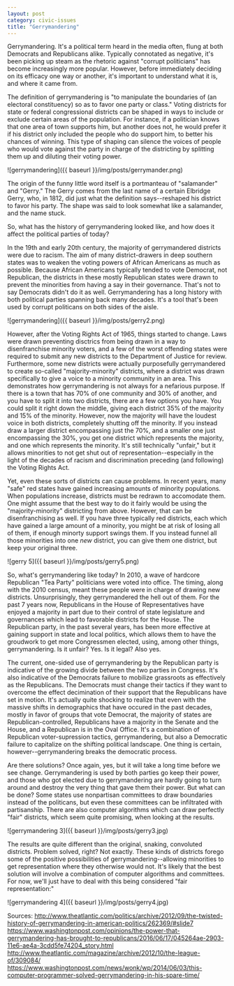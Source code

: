 ```yaml
---
layout: post
category: civic-issues
title: "Gerrymandering"
---
```


Gerrymandering. It's a political term heard in the media often, flung at both Democrats and Republicans alike. Typically connotated as negative, it's been picking up steam as the rhetoric against "corrupt politicians" has become increasingly more popular. However, before immediately deciding on its efficacy one way or another, it's important to understand what it is, and where it came from.

 The definition of gerrymandering is "to manipulate the boundaries of (an electoral constituency) so as to favor one party or class." Voting districts for state or federal congressional districts can be shaped in ways to include or exclude certain areas of the population. For instance, if a politician knows that one area of town supports him, but another does not, he would prefer it if his district only included the people who do support him, to better his chances of winning. This type of shaping can silence the voices of people who would vote against the party in charge of the districting by splitting them up and diluting their voting power. 

![gerrymandering]({{ baseurl }}/img/posts/gerrymander.png)

 The origin of the funny little word itself is a portmanteau of "salamander" and "Gerry." The Gerry comes from the last name of a certain Elbridge Gerry, who, in 1812, did just what the definition says--reshaped his district to favor his party. The shape was said to look somewhat like a salamander, and the name stuck. 

 So, what has the history of gerrymandering looked like, and how does it affect the political parties of today?

 In the 19th and early 20th century, the majority of gerrymandered districts were due to racism. The aim of many district-drawers in deep southern states was to weaken the voting powers of African Americans as much as possible. Because African Americans typically tended to vote Democrat, not Republican, the districts in these mostly Republican states were drawn to prevent the minorities from having a say in their governance. That's not to say Democrats didn't do it as well. Gerrymandering has a long history with both political parties spanning back many decades. It's a tool that's been used by corrupt politicans on both sides of the aisle.

![gerrymandering]({{ baseurl }}/img/posts/gerry2.png)

 However, after the Voting Rights Act of 1965, things started to change. Laws were drawn preventing disctrics from being drawn in a way to disenfranchise minority voters, and a few of the worst offending states were required to submit any new districts to the Department of Justice for review. Furthermore, some new districts were actually purposefully gerrymandered to create so-called "majority-minority" districts, where a district was drawn specifically to give a voice to a minority community in an area. This demonstrates how gerrymandering is not always for a nefarious purpose. If there is a town that has 70% of one community and 30% of another, and you have to split it into two districts, there are a few options you have. You could split it right down the middle, giving each district 35% of the majority and 15% of the minority. However, now the majority will have the loudest voice in both districts, completely shutting off the minority. If you instead draw a larger district encompassing just the 70%, and a smaller one just encompassing the 30%, you get one district which represents the majority, and one which represents the minority. It's still technically "unfair," but it allows minorities to not get shut out of representation--especially in the light of the decades of racism and discrimination preceding (and following) the Voting Rights Act. 

Yet, even these sorts of districts can cause problems. In recent years, many "safe" red states have gained increasing amounts of minority populations. When populations increase, districts must be redrawn to accomodate them. One might assume that the best way to do it fairly would be using the "majority-minority" districting from above. However, that can be disenfranchising as well. If you have three typically red districts, each which have gained a large amount of a minority, you might be at risk of losing all of them, if enough minorty support swings them. If you instead funnel all those minorities into one *new* district, you can give them one district, but keep your original three.

![gerry 5]({{ baseurl }}/img/posts/gerry5.png)

So, what's gerrymandering like today? In 2010, a wave of hardcore Republican "Tea Party" politicians were voted into office. The timing, along with the 2010 census, meant these people were in charge of drawing new districts. Unsurprisingly, they gerrymandered the hell out of them. For the past 7 years now, Republicans in the House of Representatives have enjoyed a majority in part due to their control of state legislature and governances which lead to favorable districts for the House. The Republican party, in the past several years, has been more effective at gaining support in state and local politics, which allows them to have the groudwork to get more Congressmen elected, using, among other things, gerrymandering. Is it unfair? Yes. Is it legal? Also yes. 

The current, one-sided use of gerrymandering by the Republican party is indicative of the growing divide between the two parties in Congress. It's also indicative of the Democrats failure to mobilize grassroots as effectively as the Republicans. The Democrats must change their tactics if they want to overcome the effect decimination of their support that the Republicans have set in motion. It's actually quite shocking to realize that even with the massive shifts in demographics that have occured in the past decades, mostly in favor of groups that vote Democrat, the majority of states are Republican-controlled, Republicans have a majority in the Senate and the House, and a Republican is in the Oval Office. It's a combination of Republican voter-supression tactics, gerrymandering, but also a Democratic failure to capitalize on the shifting political landscape. One thing is certain, however--gerrymandering breaks the democratic process.

Are there solutions? Once again, yes, but it will take a long time before we see change. Gerrymandering is used by both parties go keep their power, and those who got elected due to gerrymandering are hardly going to turn around and destroy the very thing that gave them their power. But what can be done? Some states use nonpartisan committees to draw boundaries instead of the politicans, but even these committees can be infiltrated with partisanship. There are also computer algorithms which can draw perfectly "fair" districts, which seem quite promising, when looking at the results.

![gerrymandering 3]({{ baseurl }}/img/posts/gerry3.jpg)

The results are quite different than the original, snaking, convoluted districts. Problem solved, right? Not exactly. These kinds of districts forego some of the positive possibilities of gerrymandering--allowing minorities to get representation where they otherwise would not. It's likely that the best solution will involve a combination of computer algorithms and committees. For now, we'll just have to deal with this being considered "fair representation:"

![gerrymandering 4]({{ baseurl }}/img/posts/gerry4.jpg)

Sources:
http://www.theatlantic.com/politics/archive/2012/09/the-twisted-history-of-gerrymandering-in-american-politics/262369/#slide7
https://www.washingtonpost.com/opinions/the-power-that-gerrymandering-has-brought-to-republicans/2016/06/17/045264ae-2903-11e6-ae4a-3cdd5fe74204_story.html
http://www.theatlantic.com/magazine/archive/2012/10/the-league-of/309084/
https://www.washingtonpost.com/news/wonk/wp/2014/06/03/this-computer-programmer-solved-gerrymandering-in-his-spare-time/